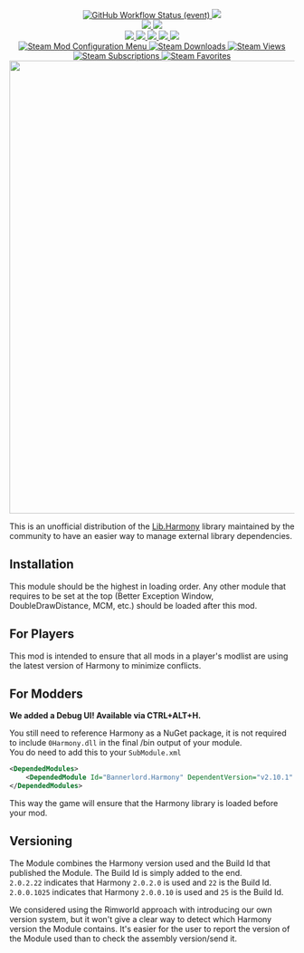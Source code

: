 <p align="center">
  <a href="https://github.com/BUTR/Bannerlord.Harmony/actions/workflows/publish.yml?query=branch%3Amaster+event%3Apush">
    <img alt="GitHub Workflow Status (event)" src="https://img.shields.io/github/actions/workflow/status/BUTR/Bannerlord.Harmony/publish.yml?branch=master&event=push&label=Latest%20Commit">
  </a>
  <a title="Crowdin" target="_blank" href="https://crowdin.com/project/harmony">
    <img src="https://badges.crowdin.net/harmony/localized.svg">
  </a>
  </br>
  <a href="https://www.nuget.org/packages/Lib.Harmony" alt="NuGet Harmony">
    <img src="https://img.shields.io/nuget/v/Lib.Harmony.svg?label=NuGet%20Lib.Harmony&colorB=blue" />
  </a>
  <a href="https://www.nuget.org/packages/Bannerlord.Lib.Harmony" alt="NuGet Harmony">
    <img src="https://img.shields.io/nuget/v/Bannerlord.Lib.Harmony.svg?label=NuGet%20Bannerlord.Lib.Harmony&colorB=blue" />
  </a>
  </br>
  <a href="https://www.nexusmods.com/mountandblade2bannerlord/mods/2006" alt="NexusMods Harmony">
    <img src="https://img.shields.io/badge/NexusMods-Harmony-yellow.svg" />
  </a>
  <a href="https://www.nexusmods.com/mountandblade2bannerlord/mods/2006" alt="NexusMods Harmony">
    <img src="https://img.shields.io/endpoint?url=https%3A%2F%2Fnexusmods-version-pzk4e0ejol6j.runkit.sh%3FgameId%3Dmountandblade2bannerlord%26modId%3D2006" />
  </a>
  <a href="https://www.nexusmods.com/mountandblade2bannerlord/mods/2006" alt="NexusMods Harmony">
    <img src="https://img.shields.io/endpoint?url=https%3A%2F%2Fnexusmods-downloads-ayuqql60xfxb.runkit.sh%2F%3Ftype%3Dunique%26gameId%3D3174%26modId%3D2006" />
  </a>
  <a href="https://www.nexusmods.com/mountandblade2bannerlord/mods/2006" alt="NexusMods Harmony">
    <img src="https://img.shields.io/endpoint?url=https%3A%2F%2Fnexusmods-downloads-ayuqql60xfxb.runkit.sh%2F%3Ftype%3Dtotal%26gameId%3D3174%26modId%3D2006" />
  </a>
  <a href="https://www.nexusmods.com/mountandblade2bannerlord/mods/2006" alt="NexusMods Harmony">
    <img src="https://img.shields.io/endpoint?url=https%3A%2F%2Fnexusmods-downloads-ayuqql60xfxb.runkit.sh%2F%3Ftype%3Dviews%26gameId%3D3174%26modId%3D2006" />
  </a>
  </br>
  <a href="https://steamcommunity.com/sharedfiles/filedetails/?id=2859188632">
    <img alt="Steam Mod Configuration Menu" src="https://img.shields.io/badge/Steam-Harmony-blue.svg" />
  </a>
  <a href="https://steamcommunity.com/sharedfiles/filedetails/?id=2859188632">
    <img alt="Steam Downloads" src="https://img.shields.io/steam/downloads/2859188632?label=Downloads&color=blue">
  </a>
  <a href="https://steamcommunity.com/sharedfiles/filedetails/?id=2859188632">
    <img alt="Steam Views" src="https://img.shields.io/steam/views/2859188632?label=Views&color=blue">
  </a>
  <a href="https://steamcommunity.com/sharedfiles/filedetails/?id=2859188632">
    <img alt="Steam Subscriptions" src="https://img.shields.io/steam/subscriptions/2859188632?label=Subscriptions&color=blue">
  </a>
  <a href="https://steamcommunity.com/sharedfiles/filedetails/?id=2859188632">
    <img alt="Steam Favorites" src="https://img.shields.io/steam/favorites/2859188632?label=Favorites&color=blue">
  </a>
  </br>
  <img src="https://staticdelivery.nexusmods.com/mods/3174/images/2006/2006-1615240039-1903390080.png" width="800">
</p>
 
This is an unofficial distribution of the [Lib.Harmony](https://github.com/pardeike/Harmony) library maintained by the community to have an easier way to manage external library dependencies.  
  
## Installation
This module should be the highest in loading order. Any other module that requires to be set at the top (Better Exception Window, DoubleDrawDistance, MCM, etc.) should be loaded after this mod.
  
## For Players
This mod is intended to ensure that all mods in a player's modlist are using the latest version of Harmony to minimize conflicts.  
  
## For Modders
**We added a Debug UI! Available via CTRL+ALT+H.**

You still need to reference Harmony as a NuGet package, it is not required to include ``0Harmony.dll`` in the final /bin output of your module.  
You do need to add this to your ``SubModule.xml``  
```xml
<DependedModules>
    <DependedModule Id="Bannerlord.Harmony" DependentVersion="v2.10.1" />
</DependedModules>
```
This way the game will ensure that the Harmony library is loaded before your mod.  
  
## Versioning  
The Module combines the Harmony version used and the Build Id that published the Module. The Build Id is simply added to the end.  
``2.0.2.22`` indicates that Harmony ``2.0.2.0`` is used and ``22`` is the Build Id.  
``2.0.0.1025`` indicates that Harmony ``2.0.0.10`` is used and ``25`` is the Build Id.  
  
We considered using the Rimworld approach with introducing our own version system, but it won't give a clear way to detect which Harmony version the Module contains. It's easier for the user to report the version of the Module used than to check the assembly version/send it. 
  
